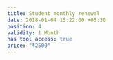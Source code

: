 ```yaml
---
title: Student monthly renewal
date: 2018-01-04 15:22:00 +05:30
position: 4
validity: 1 Month
has tool access: true
price: "₹2500"
---
```


